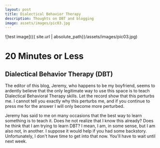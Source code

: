 ```yaml
---
layout: post
title: Dialectical Behavior Therapy
description: Thoughts on DBT and blogging
image: assets/images/pic03.jpg
---
```


![test image]({{ site.url | absolute_path}}/assets/images/pic03.jpg)

# 20 Minutes or Less

## Dialectical Behavior Therapy (DBT)

The editor of this blog, Jeremy, who happens to be my boyfriend, seems to ardently believe that the only legitimate way to use this space is to teach Dialectical Behavioral Therapy skills. Let the record show that this perturbs me. I cannot tell you exactly why this perturbs me, and if you continue to press me for the answer I will only become more perturbed.

Jeremy has said to me on many occasions that the best way to learn something is to teach it. Does he not realize that I know this already? Does he think that I am trying to learn DBT? I mean, I am, in some sense, but I am also not, in another. I suppose it would help if you had some backstory. Unfortunately, I don't have time to get into that now. You'll have to wait until next week.








